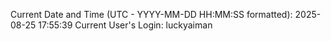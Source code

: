 Current Date and Time (UTC - YYYY-MM-DD HH:MM:SS formatted): 2025-08-25 17:55:39
Current User's Login: luckyaiman
